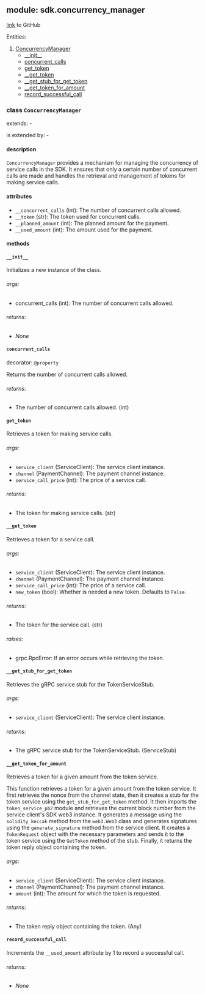## module: sdk.concurrency_manager

[link](https://github.com/singnet/snet-sdk-python/blob/master/snet/sdk/concurrency_manager.py) to GitHub

Entities:
1. [ConcurrencyManager](#class-concurrencymanager)
   - [\_\_init\_\_](#__init__)
   - [concurrent_calls](#concurrent_calls)
   - [get_token](#get_token)
   - [__get_token](#__get_token)
   - [__get_stub_for_get_token](#__get_stub_for_get_token)
   - [__get_token_for_amount](#__get_token_for_amount)
   - [record_successful_call](#record_successful_call)

### class `ConcurrencyManager`

extends: -

is extended by: -

#### description

`ConcurrencyManager` provides a mechanism for managing the concurrency of service calls in the SDK. 
It ensures that only a certain number of concurrent calls are made and handles the retrieval and management 
of tokens for making service calls.

#### attributes

- `__concurrent_calls` (int): The number of concurrent calls allowed.
- `__token` (str): The token used for concurrent calls.
- `__planned_amount` (int): The planned amount for the payment.
- `__used_amount` (int): The amount used for the payment.

#### methods

#### `__init__`

Initializes a new instance of the class.

###### args:

- concurrent_calls (int): The number of concurrent calls allowed.

###### returns:

- _None_

#### `concurrent_calls`

decorator: `@property`

Returns the number of concurrent calls allowed.

###### returns:

- The number of concurrent calls allowed. (int)

#### `get_token`

Retrieves a token for making service calls.

###### args:

- `service_client` (ServiceClient): The service client instance.
- `channel` (PaymentChannel): The payment channel instance.
- `service_call_price` (int): The price of a service call.

###### returns:

- The token for making service calls. (str)

#### `__get_token`

Retrieves a token for a service call.

###### args:

- `service_client` (ServiceClient): The service client instance.
- `channel` (PaymentChannel): The payment channel instance.
- `service_call_price` (int): The price of a service call.
- `new_token` (bool): Whether is needed a new token. Defaults to `False`.

###### returns:

- The token for the service call. (str)

###### raises:

- grpc.RpcError: If an error occurs while retrieving the token.

#### `__get_stub_for_get_token`

Retrieves the gRPC service stub for the TokenServiceStub.

###### args:

- `service_client` (ServiceClient): The service client instance.

###### returns:

- The gRPC service stub for the TokenServiceStub. (ServiceStub)

#### `__get_token_for_amount`

Retrieves a token for a given amount from the token service.

This function retrieves a token for a given amount from the token service. It first retrieves the nonce
from the channel state, then it creates a stub for the token service using the `get_stub_for_get_token`
method. It then imports the `token_service_pb2` module and retrieves the current block number from the
service client's SDK web3 instance. It generates a message using the `solidity_keccak` method from the
`web3.Web3` class and generates signatures using the `generate_signature` method from the service client.
It creates a `TokenRequest` object with the necessary parameters and sends it to the token service using
the `GetToken` method of the stub. Finally, it returns the token reply object containing the token.

###### args:

- `service_client` (ServiceClient): The service client instance.
- `channel` (PaymentChannel): The payment channel instance.
- `amount` (int): The amount for which the token is requested.

###### returns:

- The token reply object containing the token. (Any)

#### `record_successful_call`

Increments the `__used_amount` attribute by 1 to record a successful call.

###### returns:

- _None_

 